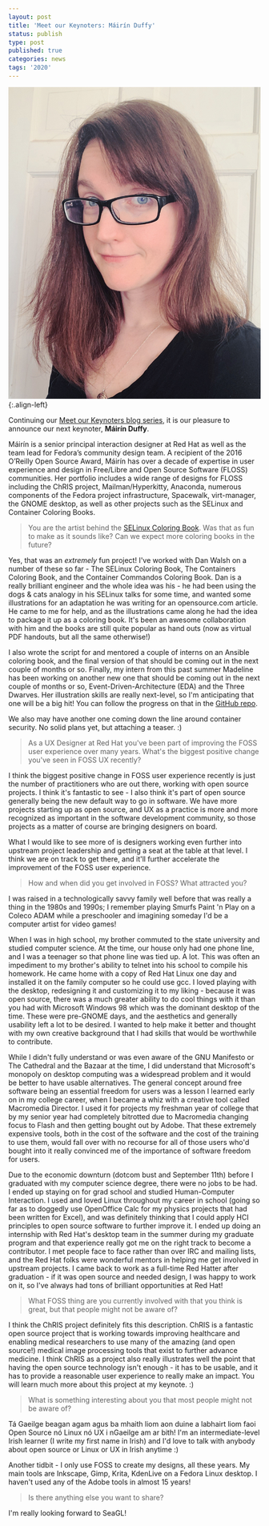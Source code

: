 ```yaml
---
layout: post
title: 'Meet our Keynoters: Máirín Duffy'
status: publish
type: post
published: true
categories: news
tags: '2020'
---
```


![Máirín Duffy](/img/posts/2020_Keynote_Duffy.jpg){:.align-left}

Continuing our [Meet our Keynoters blog series](/news/2020/09/08/vmbrasseur-keynote-interview), it is our pleasure to announce our next keynoter, **Máirín Duffy**.

Máirín is a senior principal interaction designer at Red Hat as well as the team lead for Fedora’s community design team. A recipient of the 2016 O’Reilly Open Source Award, Máirín has over a decade of expertise in user experience and design in Free/Libre and Open Source Software (FLOSS) communities. Her portfolio includes a wide range of designs for FLOSS including the ChRIS project, Mailman/Hyperkitty, Anaconda, numerous components of the Fedora project infrastructure, Spacewalk, virt-manager, the GNOME desktop, as well as other projects such as the
SELinux and Container Coloring Books.

> You are the artist behind the [SELinux Coloring Book](https://people.redhat.com/duffy/selinux/selinux-coloring-book_A4-Stapled.pdf). Was that as fun to make as it sounds like? Can we expect more coloring books in the future?

Yes, that was an *extremely* fun project! I've worked with Dan Walsh on a number of these so far - The SELinux Coloring Book, The Containers Coloring Book, and the Container Commandos Coloring Book. Dan is a really brilliant engineer and the whole idea was his - he had been using the dogs & cats analogy in his SELinux talks for some time, and wanted some illustrations for an adaptation he was writing for an opensource.com article. He came to me for help, and as the illustrations came along he had the idea to package it up as a coloring book. It's been an awesome collaboration with him and the books are still quite popular as hand outs (now as virtual PDF handouts, but all the same otherwise!)

I also wrote the script for and mentored a couple of interns on an Ansible coloring book, and the final version of that should be coming out in the next couple of months or so. Finally, my intern from this past summer Madeline has been working on another new one that should be coming out in the next couple of months or so, Event-Driven-Architecture (EDA) and the Three Dwarves. Her illustration skills are really next-level, so I'm anticipating that one will be a big hit! You can follow the progress on that in the [GitHub repo](https://github.com/fedoradesign/coloringbook-eda).

We also may have another one coming down the line around container security. No solid plans yet, but attaching a teaser. :)

> As a UX Designer at Red Hat you've been part of improving the FOSS user experience over many years. What's the biggest positive change you've seen in FOSS UX recently?

I think the biggest positive change in FOSS user experience recently is just the number of practitioners who are out there, working with open source projects. I think it's fantastic to see - I also think it's part of open source generally being the new default way to go in software. We have more projects starting up as open source, and UX as a practice is more and more recognized as important in the software development community, so those projects as a matter of course are bringing designers on board.

What I would like to see more of is designers working even further into upstream project leadership and getting a seat at the table at that level. I think we are on track to get there, and it'll further accelerate the improvement of the FOSS user experience.

> How and when did you get involved in FOSS? What attracted you?

I was raised in a technologically savvy family well before that was really a thing in the 1980s and 1990s; I remember playing Smurfs Paint 'n Play on a Coleco ADAM while a preschooler and imagining someday I'd be a computer artist for video games!

When I was in high school, my brother commuted to the state university and studied computer science. At the time, our house only had one phone line, and I was a teenager so that phone line was tied up. A lot. This was often an impediment to my brother's ability to telnet into his school to compile his homework. He came home with a copy of Red Hat Linux one day and installed it on the family computer so he could use gcc. I loved playing with the desktop, redesigning it and customizing it to my liking - because it was open source, there was a much greater ability to do cool things with it than you had with Microsoft Windows 98 which was the dominant desktop of the time. These were pre-GNOME days, and the aesthetics and generally usability left a lot to be desired. I wanted to help make it better and thought with my own creative background that I had skills that would be worthwhile to contribute.

While I didn't fully understand or was even aware of the GNU Manifesto or The Cathedral and the Bazaar at the time, I did understand that Microsoft's monopoly on desktop computing was a widespread problem and it would be better to have usable alternatives. The general concept around free software being an essential freedom for users was a lesson I learned early on in my college career, when I became a whiz with a creative tool called Macromedia Director. I used it for projects my freshman year of college that by my senior year had completely bitrotted due to Macromedia changing focus to Flash and then getting bought out by Adobe. That these extremely expensive tools, both in the cost of the software and the cost of the training to use them, would fall over with no recourse for all of those users who'd bought into it really convinced me of the importance of software freedom for users.

Due to the economic downturn (dotcom bust and September 11th) before I graduated with my computer science degree, there were no jobs to be had. I ended up staying on for grad school and studied Human-Computer Interaction. I used and loved Linux throughout my career in school (going so far as to doggedly use OpenOffice Calc for my physics projects that had been written for Excel), and was definitely thinking that I could apply HCI principles to open source software to further improve it. I ended up doing an internship with Red Hat's desktop team in the summer during my graduate program and that experience really got me on the right track to become a contributor. I met people face to face rather than over IRC and mailing lists, and the Red Hat folks were wonderful mentors in helping me get involved in upstream projects. I came back to work as a full-time Red Hatter after graduation - if it was open source and needed design, I was happy to work on it, so I've always had tons of brilliant opportunities at Red Hat!

> What FOSS thing are you currently involved with that you think is great, but that people might not be aware of?

I think the ChRIS project definitely fits this description. ChRIS is a fantastic open source project that is working towards improving healthcare and enabling medical researchers to use many of the amazing (and open source!) medical image processing tools that exist to further advance medicine. I think ChRIS as a project also really illustrates well the point that having the open source technology isn't enough - it has to be usable, and it has to provide a reasonable user experience to really make an impact. You will learn much more about this project at my keynote. :)

> What is something interesting about you that most people might not be aware of?

Tá Gaeilge beagan agam agus ba mhaith liom aon duine a labhairt liom faoi Open Source nó Linux nó UX i nGaeilge am ar bith! I'm an intermediate-level Irish learner (I write my first name in Irish) and I'd love to talk with anybody about open source or Linux or UX in Irish anytime :)

Another tidbit - I only use FOSS to create my designs, all these years. My main tools are Inkscape, Gimp, Krita, KdenLive on a Fedora Linux desktop. I haven't used any of the Adobe tools in almost 15 years!

> Is there anything else you want to share?

I'm really looking forward to SeaGL!
